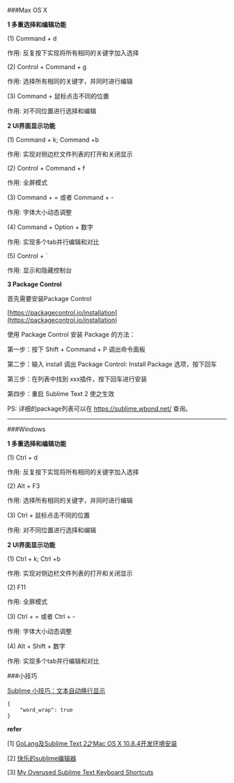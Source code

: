 

###Max OS X


**1 多重选择和编辑功能**

(1) Command + d

作用: 反复按下实现将所有相同的关键字加入选择

(2) Control + Command + g

作用: 选择所有相同的关键字，并同时进行编辑

(3) Command + 鼠标点击不同的位置

作用: 对不同位置进行选择和编辑

**2 UI界面显示功能**

(1) Command + k; Command +b

作用: 实现对侧边栏文件列表的打开和关闭显示

(2) Control + Command + f

作用: 全屏模式

(3) Command + = 或者 Command + -

作用: 字体大小动态调整

(4) Command + Option + 数字

作用: 实现多个tab并行编辑和对比

(5) Control + `

作用: 显示和隐藏控制台

**3 Package Control**

首先需要安装Package Control

[https://packagecontrol.io/installation](https://packagecontrol.io/installation)

使用 Package Control 安装 Package 的方法：

第一步：按下 Shift + Command + P 调出命令面板

第二步：输入 install 调出 Package Control: Install Package 选项，按下回车

第三步：在列表中找到 xxx插件，按下回车进行安装

第四步：重启 Sublime Text 2 使之生效

PS: 详细的package列表可以在 https://sublime.wbond.net/ 查询。

-----------

###Windows

**1 多重选择和编辑功能**

(1) Ctrl + d

作用: 反复按下实现将所有相同的关键字加入选择

(2) Alt + F3

作用: 选择所有相同的关键字，并同时进行编辑

(3) Ctrl + 鼠标点击不同的位置

作用: 对不同位置进行选择和编辑


**2 UI界面显示功能**

(1) Ctrl + k; Ctrl +b

作用: 实现对侧边栏文件列表的打开和关闭显示

(2) F11

作用: 全屏模式

(3) Ctrl + = 或者 Ctrl + -

作用: 字体大小动态调整

(4) Alt + Shift + 数字

作用: 实现多个tab并行编辑和对比


###小技巧

[Sublime 小技巧：文本自动换行显示](https://www.jianshu.com/p/c75d21d2e967)

```
{
    "word_wrap": true
}
```

**refer**

[1] [GoLang及Sublime Text 2之Mac OS X 10.8.4开发环境安装](http://blog.csdn.net/delphiwcdj/article/details/11873023)


[2] [快乐的sublime编辑器](http://www.imooc.com/video/6488)


[3] [My Overused Sublime Text Keyboard Shortcuts](http://viget.com/extend/my-overused-sublime-text-keyboard-shortcuts)




